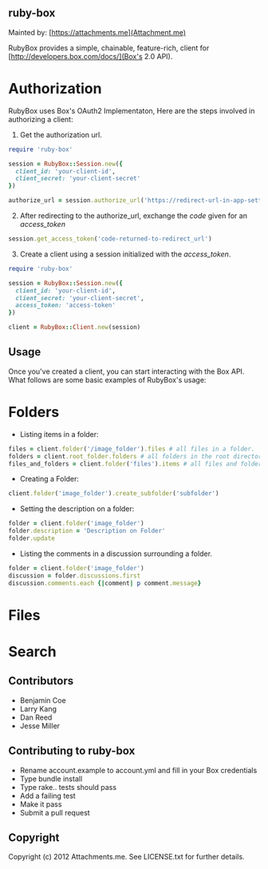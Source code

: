ruby-box
--------

Mainted by: [https://attachments.me](Attachment.me)

RubyBox provides a simple, chainable, feature-rich, client for [http://developers.box.com/docs/](Box's 2.0 API).

Authorization
=============

RubyBox uses Box's OAuth2 Implementaton, Here are the steps involved in authorizing a client:

1. Get the authorization url.

```ruby
require 'ruby-box'

session = RubyBox::Session.new({
  client_id: 'your-client-id',
  client_secret: 'your-client-secret'
})

authorize_url = session.authorize_url('https://redirect-url-in-app-settings')
```

2. After redirecting to the authorize_url, exchange the _code_ given for an _access\_token_

```ruby
session.get_access_token('code-returned-to-redirect_url')
```

3. Create a client using a session initialized with the _access\_token_.

```ruby
require 'ruby-box'

session = RubyBox::Session.new({
  client_id: 'your-client-id',
  client_secret: 'your-client-secret',
  access_token: 'access-token'
})

client = RubyBox::Client.new(session)
```

Usage
-----

Once you've created a client, you can start interacting with the Box API. What follows are some basic examples of RubyBox's usage:

Folders
=======

* Listing items in a folder:

```ruby
files = client.folder('/image_folder').files # all files in a folder.
folders = client.root_folder.folders # all folders in the root directory.
files_and_folders = client.folder('files').items # all files and folders in /files
```

* Creating a Folder:

```ruby
client.folder('image_folder').create_subfolder('subfolder')
```

* Setting the description on a folder:

```ruby
folder = client.folder('image_folder')
folder.description = 'Description on Folder'
folder.update
```

* Listing the comments in a discussion surrounding a folder.

```ruby
folder = client.folder('image_folder')
discussion = folder.discussions.first
discussion.comments.each {|comment| p comment.message}
```

Files
=====

Search
======

Contributors
------------

* Benjamin Coe
* Larry Kang
* Dan Reed
* Jesse Miller

Contributing to ruby-box
-----------------------
 
* Rename account.example to account.yml and fill in your Box credentials
* Type bundle install
* Type rake.. tests should pass
* Add a failing test
* Make it pass
* Submit a pull request

Copyright
---------

Copyright (c) 2012 Attachments.me. See LICENSE.txt for
further details.

